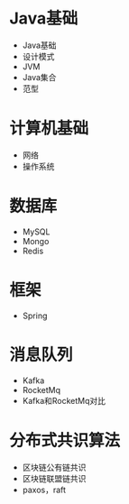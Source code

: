 # Java基础
  * Java基础
  * 设计模式
  * JVM
  * Java集合
  * 范型
 
# 计算机基础
  * 网络
  * 操作系统
  
# 数据库
  * MySQL
  * Mongo
  * Redis
  
# 框架
  * Spring
  
# 消息队列
  * Kafka
  * RocketMq
  * Kafka和RocketMq对比
 
# 分布式共识算法
  * 区块链公有链共识
  * 区块链联盟链共识
  * paxos，raft
  
  

